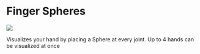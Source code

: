 Finger Spheres
=====
<img src="http://i.imgur.com/2Y4k8Ge.png">

Visualizes your hand by placing a Sphere at every joint. Up to 4 hands can be visualized at once
